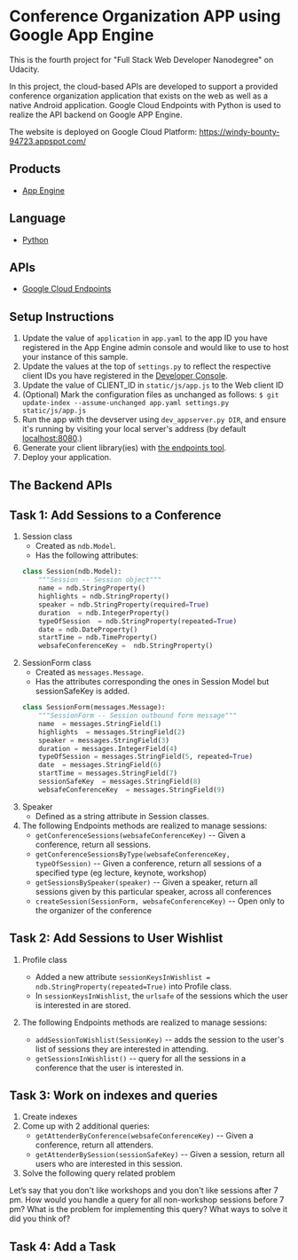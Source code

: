 # Conference Organization APP using Google App Engine
This is the fourth project for "Full Stack Web Developer Nanodegree" on Udacity.

In this project, the cloud-based APIs are developed to support a provided conference organization application that exists on the web as well as a native Android application. Google Cloud Endpoints with Python is used to realize the API backend on Google APP Engine. 

The website is deployed on Google Cloud Platform: https://windy-bounty-94723.appspot.com/

## Products
- [App Engine][1]

## Language
- [Python][2]

## APIs
- [Google Cloud Endpoints][3]

## Setup Instructions
1. Update the value of `application` in `app.yaml` to the app ID you
   have registered in the App Engine admin console and would like to use to host
   your instance of this sample.
1. Update the values at the top of `settings.py` to
   reflect the respective client IDs you have registered in the
   [Developer Console][4].
1. Update the value of CLIENT_ID in `static/js/app.js` to the Web client ID
1. (Optional) Mark the configuration files as unchanged as follows:
   `$ git update-index --assume-unchanged app.yaml settings.py static/js/app.js`
1. Run the app with the devserver using `dev_appserver.py DIR`, and ensure it's running by visiting
   your local server's address (by default [localhost:8080][5].)
1. Generate your client library(ies) with [the endpoints tool][6].
1. Deploy your application.


[1]: https://developers.google.com/appengine
[2]: http://python.org
[3]: https://developers.google.com/appengine/docs/python/endpoints/
[4]: https://console.developers.google.com/
[5]: https://localhost:8080/
[6]: https://developers.google.com/appengine/docs/python/endpoints/endpoints_tool


## The Backend APIs



## Task 1: Add Sessions to a Conference
1. Session class 
	- Created as `ndb.Model`.
 	- Has the following attributes:
	```python
	class Session(ndb.Model):
		"""Session -- Session object"""
		name = ndb.StringProperty()
		highlights = ndb.StringProperty()
		speaker = ndb.StringProperty(required=True)  
		duration  = ndb.IntegerProperty() 
		typeOfSession  = ndb.StringProperty(repeated=True) 
		date = ndb.DateProperty()
		startTime = ndb.TimeProperty() 
		websafeConferenceKey =  ndb.StringProperty()
	```
2. SessionForm class
	- Created as `messages.Message`.
	- Has the  attributes corresponding the ones in Session Model but sessionSafeKey is added. 	
	```python
	class SessionForm(messages.Message):
		"""SessionForm -- Session outbound form message"""
		name  = messages.StringField(1)
		highlights  = messages.StringField(2)
		speaker = messages.StringField(3)
		duration = messages.IntegerField(4)
		typeOfSession = messages.StringField(5, repeated=True)
		date  = messages.StringField(6) 
		startTime = messages.StringField(7) 
		sessionSafeKey  = messages.StringField(8)
		websafeConferenceKey  = messages.StringField(9)
	```
3. Speaker
	-  Defined as a string attribute in Session classes.
4. The following Endpoints methods are realized to manage sessions:
	- `getConferenceSessions(websafeConferenceKey)` -- Given a conference, return all sessions.
	- `getConferenceSessionsByType(websafeConferenceKey, typeOfSession)` -- Given a conference, return all sessions of a specified type (eg lecture, keynote, workshop)
	- `getSessionsBySpeaker(speaker)` -- Given a speaker, return all sessions given by this particular speaker, across all conferences
	- `createSession(SessionForm, websafeConferenceKey)` -- Open only to the organizer of the conference

## Task 2: Add Sessions to User Wishlist
1. Profile class
	-  Added a new attribute `sessionKeysInWishlist = ndb.StringProperty(repeated=True)` into Profile class.
	-  In `sessionKeysInWishlist`, the `urlsafe` of the sessions which the user is interested in are stored.

2. The following Endpoints methods are realized to manage sessions:
	- `addSessionToWishlist(SessionKey)` -- adds the session to the user's list of sessions they are interested in attending.
	- `getSessionsInWishlist()` -- query for all the sessions in a conference that the user is interested in.

## Task 3: Work on indexes and queries
1. Create indexes
2. Come up with 2 additional queries:
	-  `getAttenderByConference(websafeConferenceKey)` -- Given a conference, return all attenders.
	-  `getAttenderBySession(sessionSafeKey)` -- Given a session, return all users who are interested in this session.
3. Solve the following query related problem

Let’s say that you don't like workshops and you don't like sessions after 7 pm. How would you handle a query for all non-workshop sessions before 7 pm? What is the problem for implementing this query? What ways to solve it did you think of?

## Task 4: Add a Task
